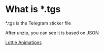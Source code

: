 # What is *.tgs
*.tgs is the Telegram sticker file

After unzip, you can see it is based on JSON

[Lottie Animations](https://lottiefiles.com/)
